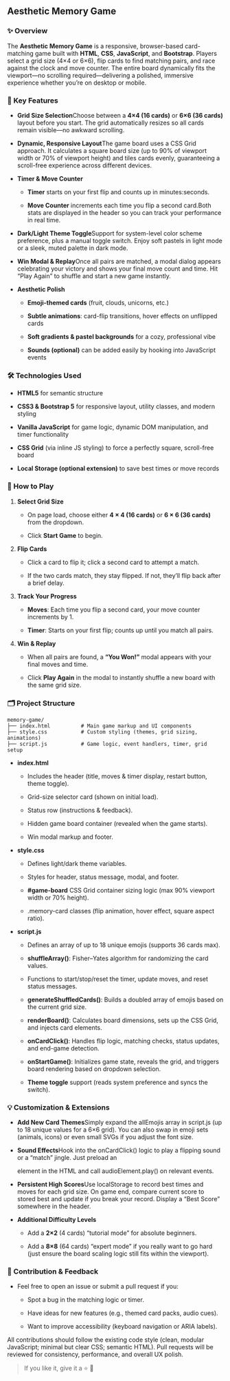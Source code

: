 Aesthetic Memory Game
---------------------

### ✨ Overview

The **Aesthetic Memory Game** is a responsive, browser-based card-matching game built with **HTML**, **CSS**, **JavaScript**, and **Bootstrap**. Players select a grid size (4×4 or 6×6), flip cards to find matching pairs, and race against the clock and move counter. The entire board dynamically fits the viewport—no scrolling required—delivering a polished, immersive experience whether you’re on desktop or mobile.

### 🎯 Key Features

*   **Grid Size Selection**Choose between a **4×4 (16 cards)** or **6×6 (36 cards)** layout before you start. The grid automatically resizes so all cards remain visible—no awkward scrolling.
    
*   **Dynamic, Responsive Layout**The game board uses a CSS Grid approach. It calculates a square board size (up to 90% of viewport width or 70% of viewport height) and tiles cards evenly, guaranteeing a scroll-free experience across different devices.
    
*   **Timer & Move Counter**
    
    *   **Timer** starts on your first flip and counts up in minutes:seconds.
        
    *   **Move Counter** increments each time you flip a second card.Both stats are displayed in the header so you can track your performance in real time.
        
*   **Dark/Light Theme Toggle**Support for system-level color scheme preference, plus a manual toggle switch. Enjoy soft pastels in light mode or a sleek, muted palette in dark mode.
    
*   **Win Modal & Replay**Once all pairs are matched, a modal dialog appears celebrating your victory and shows your final move count and time. Hit “Play Again” to shuffle and start a new game instantly.
    
*   **Aesthetic Polish**
    
    *   **Emoji-themed cards** (fruit, clouds, unicorns, etc.)
        
    *   **Subtle animations**: card-flip transitions, hover effects on unflipped cards
        
    *   **Soft gradients & pastel backgrounds** for a cozy, professional vibe
        
    *   **Sounds (optional)** can be added easily by hooking into JavaScript events
        

### 🛠 Technologies Used

*   **HTML5** for semantic structure
    
*   **CSS3 & Bootstrap 5** for responsive layout, utility classes, and modern styling
    
*   **Vanilla JavaScript** for game logic, dynamic DOM manipulation, and timer functionality
    
*   **CSS Grid** (via inline JS styling) to force a perfectly square, scroll-free board
    
*   **Local Storage (optional extension)** to save best times or move records
    

### 🚀 How to Play

1.  **Select Grid Size**
    
    *   On page load, choose either **4 × 4 (16 cards)** or **6 × 6 (36 cards)** from the dropdown.
        
    *   Click **Start Game** to begin.
        
2.  **Flip Cards**
    
    *   Click a card to flip it; click a second card to attempt a match.
        
    *   If the two cards match, they stay flipped. If not, they’ll flip back after a brief delay.
        
3.  **Track Your Progress**
    
    *   **Moves**: Each time you flip a second card, your move counter increments by 1.
        
    *   **Timer**: Starts on your first flip; counts up until you match all pairs.
        
4.  **Win & Replay**
    
    *   When all pairs are found, a **“You Won!”** modal appears with your final moves and time.
        
    *   Click **Play Again** in the modal to instantly shuffle a new board with the same grid size.
        

### 🗂 Project Structure

```
memory-game/    
├── index.html          # Main game markup and UI components    
├── style.css           # Custom styling (themes, grid sizing, animations)      
├── script.js           # Game logic, event handlers, timer, grid setup     
```

*   **index.html**
    
    *   Includes the header (title, moves & timer display, restart button, theme toggle).
        
    *   Grid-size selector card (shown on initial load).
        
    *   Status row (instructions & feedback).
        
    *   Hidden game board container (revealed when the game starts).
        
    *   Win modal markup and footer.
        
*   **style.css**
    
    *   Defines light/dark theme variables.
        
    *   Styles for header, status message, modal, and footer.
        
    *   **#game-board** CSS Grid container sizing logic (max 90% viewport width or 70% height).
        
    *   .memory-card classes (flip animation, hover effect, square aspect ratio).
        
*   **script.js**
    
    *   Defines an array of up to 18 unique emojis (supports 36 cards max).
        
    *   **shuffleArray()**: Fisher–Yates algorithm for randomizing the card values.
        
    *   Functions to start/stop/reset the timer, update moves, and reset status messages.
        
    *   **generateShuffledCards()**: Builds a doubled array of emojis based on the current grid size.
        
    *   **renderBoard()**: Calculates board dimensions, sets up the CSS Grid, and injects card elements.
        
    *   **onCardClick()**: Handles flip logic, matching checks, status updates, and end-game detection.
        
    *   **onStartGame()**: Initializes game state, reveals the grid, and triggers board rendering based on dropdown selection.
        
    *   **Theme toggle** support (reads system preference and syncs the switch).
        

### 💡 Customization & Extensions

*   **Add New Card Themes**Simply expand the allEmojis array in script.js (up to 18 unique values for a 6×6 grid). You can also swap in emoji sets (animals, icons) or even small SVGs if you adjust the font size.
    
*   **Sound Effects**Hook into the onCardClick() logic to play a flipping sound or a “match” jingle. Just preload an
    
    element in the HTML and call audioElement.play() on relevant events.
    
*   **Persistent High Scores**Use localStorage to record best times and moves for each grid size. On game end, compare current score to stored best and update if you break your record. Display a “Best Score” somewhere in the header.
    
*   **Additional Difficulty Levels**
    
    *   Add a **2×2** (4 cards) “tutorial mode” for absolute beginners.
        
    *   Add a **8×8** (64 cards) “expert mode” if you really want to go hard (just ensure the board scaling logic still fits within the viewport).
        

### 🤝 Contribution & Feedback

*   Feel free to open an issue or submit a pull request if you:
    
    *   Spot a bug in the matching logic or timer.
        
    *   Have ideas for new features (e.g., themed card packs, audio cues).
        
    *   Want to improve accessibility (keyboard navigation or ARIA labels).
        

All contributions should follow the existing code style (clean, modular JavaScript; minimal but clear CSS; semantic HTML). Pull requests will be reviewed for consistency, performance, and overall UX polish.



> If you like it, give it a ⭐ 🥰
